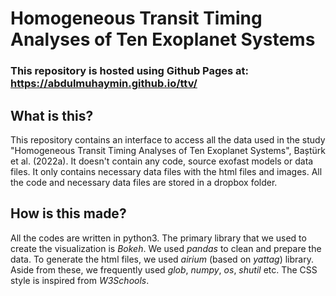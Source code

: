 # Homogeneous Transit Timing Analyses of Ten Exoplanet Systems 

### This repository is hosted using Github Pages at: https://abdulmuhaymin.github.io/ttv/

## What is this?
This repository contains an interface to access all the data used in the study "Homogeneous Transit Timing Analyses of Ten Exoplanet Systems", Baștürk et al. (2022a). It doesn't contain any code, source exofast models or data files. It only contains necessary data files with the html files and images. All the code and necessary data files are stored in a dropbox folder.

## How is this made? 
All the codes are written in python3. The primary library that we used to create the visualization is *Bokeh*. We used *pandas* to clean and prepare the data. To generate the html files, we used *airium* (based on *yattag*) library. Aside from these, we frequently used *glob*, *numpy*, *os*, *shutil* etc. The CSS style is inspired from *W3Schools*.
